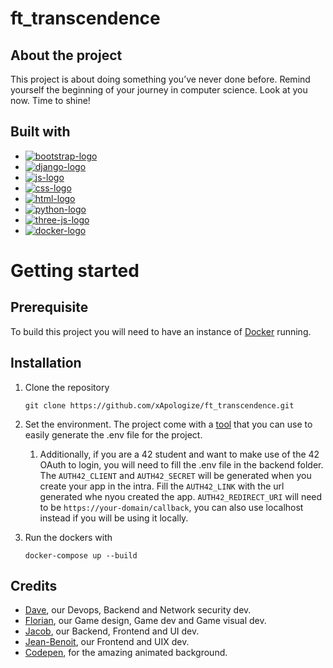 # ft_transcendence

## About the project

This project is about doing something you’ve never done before.
Remind yourself the beginning of your journey in computer science.
Look at you now. Time to shine!

## Built with

-   [![bootstrap-logo]][bootstrap-url]
-   [![django-logo]][django-url]
-   [![js-logo]][js-url]
-   [![css-logo]][css-url]
-   [![html-logo]][html-url]
-   [![python-logo]][python-url]
-   [![three-js-logo]][three-js-url]
-   [![docker-logo]][docker-url]

# Getting started

## Prerequisite

To build this project you will need to have an instance of [Docker](https://www.docker.com/) running.

## Installation

1. Clone the repository
    ```
    git clone https://github.com/xApologize/ft_transcendence.git
    ```
2. Set the environment. The project come with a [tool](https://github.com/xApologize/ft_transcendence/blob/main/tools/env_maker.sh) that you can use to easily generate the .env file for the project.
      1. Additionally, if you are a 42 student and want to make use of the 42 OAuth to login, you will need to fill the .env file in the backend folder. The ```AUTH42_CLIENT``` and ```AUTH42_SECRET``` will be generated when you create your app in the intra. Fill the ```AUTH42_LINK``` with the url generated whe nyou created the app. ```AUTH42_REDIRECT_URI``` will need to be ```https://your-domain/callback```, you can also use localhost instead if you will be using it locally.
  
3. Run the dockers with
   ```
   docker-compose up --build
   ```

## Credits
* [Dave](https://github.com/Producks), our Devops, Backend and Network security dev.
* [Florian](https://github.com/KayzaFlo), our Game design, Game dev and Game visual dev.
* [Jacob](https://github.com/Jalevesq), our Backend, Frontend and UI dev.
* [Jean-Benoit](https://github.com/xApologize), our Frontend and UIX dev.
* [Codepen](https://codepen.io/mattjroberts/pen/pazNdx), for the amazing animated background.






[bootstrap-logo]: https://img.shields.io/badge/Bootstrap-563d7c?style=flat&logo=bootstrap&logoColor=white
[bootstrap-url]: https://getbootstrap.com
[django-logo]: https://img.shields.io/badge/Django-092E20?style=flat&logo=django&logoColor=white
[django-url]: https://www.djangoproject.com/
[js-logo]: https://img.shields.io/badge/JavaScript-F7DF1E?style=flat&logo=javascript&logoColor=black
[js-url]: https://www.w3schools.com/js/
[css-logo]: https://img.shields.io/badge/CSS-1572B6?style=flat&logo=css3&logoColor=white
[css-url]: https://www.w3schools.com/css/
[html-logo]: https://img.shields.io/badge/HTML-E34F26?style=flat&logo=html5&logoColor=white
[html-url]: https://www.w3schools.com/html/
[python-logo]: https://img.shields.io/badge/Python-3776AB?style=flat&logo=python&logoColor=white
[python-url]: https://www.python.org/
[three-js-logo]: https://img.shields.io/badge/Three.js-black?style=flat&logo=three.js&logoColor=white
[three-js-url]: https://threejs.org/
[docker-logo]: https://img.shields.io/badge/Docker-46a2f1.svg?logo=docker&logoColor=white
[docker-url]: https://www.docker.com/
